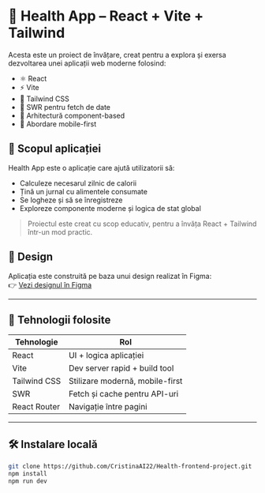 # 🥗 Health App – React + Vite + Tailwind

Acesta este un proiect de învățare, creat pentru a explora și exersa dezvoltarea unei aplicații web moderne folosind:

- ⚛️ React
- ⚡ Vite
- 🎨 Tailwind CSS
- 🔄 SWR pentru fetch de date
- 🧠 Arhitectură component-based
- 📱 Abordare mobile-first

## 🎯 Scopul aplicației

Health App este o aplicație care ajută utilizatorii să:

- Calculeze necesarul zilnic de calorii
- Țină un jurnal cu alimentele consumate
- Se logheze și să se înregistreze
- Exploreze componente moderne și logica de stat global

> Proiectul este creat cu scop educativ, pentru a învăța React + Tailwind într-un mod practic.

## 🎨 Design

Aplicația este construită pe baza unui design realizat în Figma:  
👉 [Vezi designul în Figma](https://www.figma.com/design/DOk8LXwgwUm9xwBPMoBEHe/HEALTH-EN?p=f&node-id=0%3A1)

---

## 🔧 Tehnologii folosite

| Tehnologie   | Rol                             |
| ------------ | ------------------------------- |
| React        | UI + logica aplicației          |
| Vite         | Dev server rapid + build tool   |
| Tailwind CSS | Stilizare modernă, mobile-first |
| SWR          | Fetch și cache pentru API-uri   |
| React Router | Navigație între pagini          |

---

## 🛠️ Instalare locală

```bash
git clone https://github.com/CristinaAI22/Health-frontend-project.git
npm install
npm run dev
```
